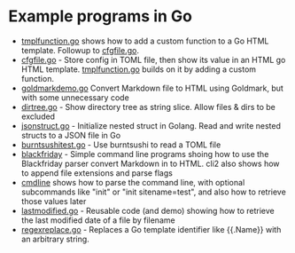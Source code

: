# Example programs in Go

* [tmplfunction.go](tmplfunction.go) shows how to add a custom function to a Go HTML template. Followup to [cfgfile.go](cfgfile.go).
* [cfgfile.go](cfgfile.go) - Store config in TOML file, then show its value in an HTML go HTML template. [tmplfunction.go](tmplfunction.go) builds on it by adding a custom function.
* [goldmarkdemo.go](goldmarkdemo.go) Convert Markdown file to HTML using Goldmark, but with some unnecessary code
* [dirtree.go](dirtree.go) - Show directory tree as string slice. Allow files & dirs to be excluded
* [jsonstruct.go](jsonstruct.go) - Initialize nested struct in Golang. Read and write nested structs to a JSON file in Go
* [burntsushitest.go](burntsushitest.go) - Use burntsushi to read a TOML file
* [blackfriday](blackfriday/) - Simple command line programs shoing how to use the Blackfriday parser convert Markdown in to HTML. cli2 also shows how to append file extensions and parse flags
* [cmdline](cmdline.go) shows how to parse the command line, with optional subcommands like "init" or "init sitename=test", and also how to retrieve those values later
* [lastmodified.go](lastmodified.go) - Reusable code (and demo) showing how to retrieve the last modified date of a file by filename
* [regexreplace.go](regexreplace.go) - Replaces a Go template identifier like {{.Name}} with an arbitrary string.
